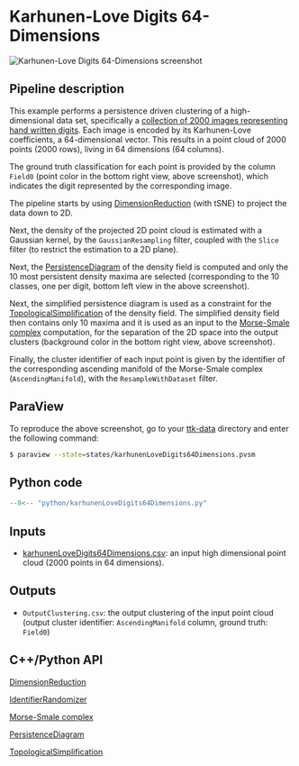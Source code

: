 # Karhunen-Love Digits 64-Dimensions 

![Karhunen-Love Digits 64-Dimensions screenshot](https://topology-tool-kit.github.io/img/gallery/karhunenLoveDigits64Dimensions.jpg)

## Pipeline description
This example performs a persistence driven clustering of a high-dimensional data set, specifically a [collection of 2000 images representing hand written digits](https://archive.ics.uci.edu/ml/datasets/Multiple+Features). Each image is encoded by its Karhunen-Love coefficients, a 64-dimensional vector. This results in a point cloud of 2000 points (2000 rows), living in 64 dimensions (64 columns).

The ground truth classification for each point is provided by the column `Field0` (point color in the bottom right view, above screenshot), which indicates the digit represented by the corresponding image.

The pipeline starts by using [DimensionReduction](https://topology-tool-kit.github.io/doc/html/classttkDimensionReduction.html) (with tSNE) to project the data down to 2D.

Next, the density of the projected 2D point cloud is estimated with a Gaussian kernel, by the `GaussianResampling`  filter, coupled with the `Slice` filter (to restrict the estimation to a 2D plane). 

Next, the [PersistenceDiagram](https://topology-tool-kit.github.io/doc/html/classttkPersistenceDiagram.html) of the density field is computed and only the 10 most persistent density maxima are selected (corresponding to the 10 classes, one per digit, bottom left view in the above screenshot).

Next, the simplified persistence diagram is used as a constraint for the [TopologicalSimplification](https://topology-tool-kit.github.io/doc/html/classttkTopologicalSimplification.html) of the density field.
The simplified density field then contains only 10 maxima and it is used as an input to the [Morse-Smale complex](https://topology-tool-kit.github.io/doc/html/classttkMorseSmaleComplex.html) computation, for the separation of the 2D space into the output clusters (background color in the bottom right view, above screenshot). 

Finally, the cluster identifier of each input point is given by the identifier of the 
corresponding ascending manifold of the Morse-Smale complex (`AscendingManifold`), with the `ResampleWithDataset` filter.

## ParaView
To reproduce the above screenshot, go to your [ttk-data](https://github.com/topology-tool-kit/ttk-data) directory and enter the following command:
``` bash
$ paraview --state=states/karhunenLoveDigits64Dimensions.pvsm
```

## Python code

``` python  linenums="1"
--8<-- "python/karhunenLoveDigits64Dimensions.py"
```
## Inputs
- [karhunenLoveDigits64Dimensions.csv](https://github.com/topology-tool-kit/ttk-data/raw/dev/karhunenLoveDigits64Dimensions.csv): an input high dimensional point cloud (2000 points in 64 dimensions).

## Outputs
- `OutputClustering.csv`: the output clustering of the input point cloud (output cluster identifier: `AscendingManifold` column, ground truth: `Field0`)

## C++/Python API
[DimensionReduction](https://topology-tool-kit.github.io/doc/html/classttkDimensionReduction.html)

[IdentifierRandomizer](https://topology-tool-kit.github.io/doc/html/classttkIdentifierRandomizer.html)

[Morse-Smale complex](https://topology-tool-kit.github.io/doc/html/classttkMorseSmaleComplex.html)

[PersistenceDiagram](https://topology-tool-kit.github.io/doc/html/classttkPersistenceDiagram.html)

[TopologicalSimplification](https://topology-tool-kit.github.io/doc/html/classttkTopologicalSimplification.html)
